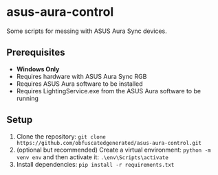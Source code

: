 # asus-aura-control

Some scripts for messing with ASUS Aura Sync devices.

## Prerequisites

- **Windows Only**
- Requires hardware with ASUS Aura Sync RGB
- Requires ASUS Aura software to be installed
- Requires LightingService.exe from the ASUS Aura software to be running

## Setup

1. Clone the repository: `git clone https://github.com/obfuscatedgenerated/asus-aura-control.git`
2. (optional but recommended) Create a virtual environment: `python -m venv env` and then activate it: `.\env\Scripts\activate`
3. Install dependencies: `pip install -r requirements.txt`
